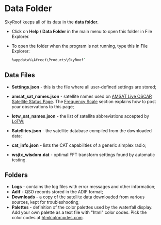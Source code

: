 # Data Folder

SkyRoof keeps all of its data in the **data folder**.

- Click on **Help / Data Folder** in the main menu to open this folder in File Explorer.
- To open the folder when the program is not running, type this in File Explorer:

    ```bash
    %appdata%\Afreet\Products\SkyRoof`
    ```

## Data Files

- **Settings.json** - this is the file where all user-defined settings are stored;

- **amsat_sat_names.json** - satellite names used on
    [AMSAT Live OSCAR Satellite Status Page](https://www.amsat.org/status/). The
    [Frequency Scale](frequency_scale.md) section explains how to post your observations
    to this page;

- **lotw_sat_names.json** - the list of satellite abbreviations accepted by
    [LoTW](https://www.arrl.org/quick-start);

- **Satellites.json** - the satellite database compiled from the downloaded data;

- **cat_info.json** - lists the CAT capabilities of a generic simplex radio;

- **wsjtx_wisdom.dat** - optimal FFT transform settings found by automatic testing.

## Folders

- **Logs** - contains the log files with error messages and other information;
- **Adif** - QSO records stored in the ADIF format;
- **Downloads** - a copy of the satellite data downloaded from various sources, kept for troubleshooting;
- **Palettes** - definition of the color palettes used by the waterfall display. Add your own
    palette as a text file with "html" color codes. Pick the color codes at
    [htmlcolorcodes.com](https://htmlcolorcodes.com/).
